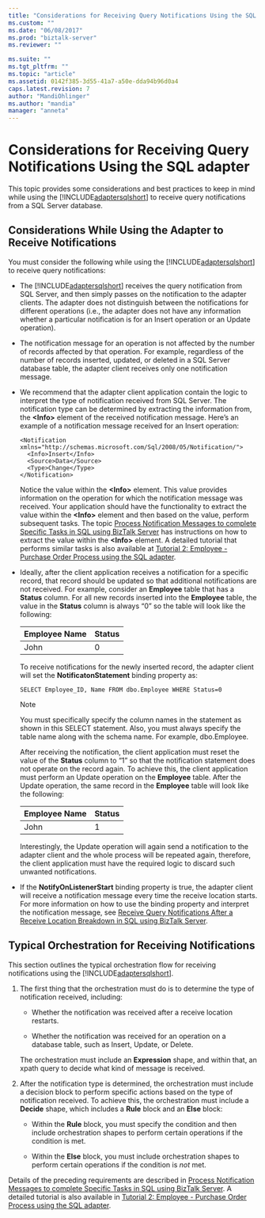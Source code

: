 ```yaml
---
title: "Considerations for Receiving Query Notifications Using the SQL adapter | Microsoft Docs"
ms.custom: ""
ms.date: "06/08/2017"
ms.prod: "biztalk-server"
ms.reviewer: ""

ms.suite: ""
ms.tgt_pltfrm: ""
ms.topic: "article"
ms.assetid: 0142f385-3d55-41a7-a50e-dda94b96d0a4
caps.latest.revision: 7
author: "MandiOhlinger"
ms.author: "mandia"
manager: "anneta"
---
```

# Considerations for Receiving Query Notifications Using the SQL adapter
This topic provides some considerations and best practices to keep in mind while using the [!INCLUDE[adaptersqlshort](../../includes/adaptersqlshort-md.md)] to receive query notifications from a SQL Server database.  
  
## Considerations While Using the Adapter to Receive Notifications  
 You must consider the following while using the [!INCLUDE[adaptersqlshort](../../includes/adaptersqlshort-md.md)] to receive query notifications:  
  
-   The [!INCLUDE[adaptersqlshort](../../includes/adaptersqlshort-md.md)] receives the query notification from SQL Server, and then simply passes on the notification to the adapter clients. The adapter does not distinguish between the notifications for different operations (i.e., the adapter does not have any information whether a particular notification is for an Insert operation or an Update operation).  
  
-   The notification message for an operation is not affected by the number of records affected by that operation. For example, regardless of the number of records inserted, updated, or deleted in a SQL Server database table, the adapter client receives only one notification message.  
  
-   We recommend that the adapter client application contain the logic to interpret the type of notification received from SQL Server. The notification type can be determined by extracting the information from, the **\<Info\>** element of the received notification message. Here’s an example of a notification message received for an Insert operation:  
  
    ```  
    <Notification xmlns="http://schemas.microsoft.com/Sql/2008/05/Notification/">  
      <Info>Insert</Info>  
      <Source>Data</Source>  
      <Type>Change</Type>  
    </Notification>  
    ```  
  
     Notice the value within the **\<Info\>** element. This value provides information on the operation for which the notification message was received. Your application should have the functionality to extract the value within the **\<Info\>** element and then based on the value, perform subsequent tasks. The topic [Process Notification Messages to complete Specific Tasks in SQL using BizTalk Server](../../adapters-and-accelerators/adapter-sql/process-notification-messages-to-complete-specific-tasks-in-sql-using-biztalk.md) has instructions on how to extract the value within the **\<Info\>** element. A detailed tutorial that performs similar tasks is also available at [Tutorial 2: Employee - Purchase Order Process using the SQL adapter](../../adapters-and-accelerators/adapter-sql/tutorial-2-employee-purchase-order-process-using-the-sql-adapter.md).  
  
-   Ideally, after the client application receives a notification for a specific record, that record should be updated so that additional notifications are not received. For example, consider an **Employee** table that has a **Status** column. For all new records inserted into the **Employee** table, the value in the **Status** column is always “0” so the table will look like the following:  
  
    |Employee Name|Status|  
    |-------------------|------------|  
    |John|0|  
  
     To receive notifications for the newly inserted record, the adapter client will set the **NotificatonStatement** binding property as:  
  
    ```  
    SELECT Employee_ID, Name FROM dbo.Employee WHERE Status=0  
    ```  
  
    > [!NOTE]
    >  You must specifically specify the column names in the statement as shown in this SELECT statement. Also, you must always specify the table name along with the schema name. For example, dbo.Employee.  
  
     After receiving the notification, the client application must reset the value of the **Status** column to “1” so that the notification statement does not operate on the record again. To achieve this, the client application must perform an Update operation on the **Employee** table. After the Update operation, the same record in the **Employee** table will look like the following:  
  
    |Employee Name|Status|  
    |-------------------|------------|  
    |John|1|  
  
     Interestingly, the Update operation will again send a notification to the adapter client and the whole process will be repeated again, therefore, the client application must have the required logic to discard such unwanted notifications.  
  
-   If the **NotifyOnListenerStart** binding property is true, the adapter client will receive a notification message every time the receive location starts. For more information on how to use the binding property and interpret the notification message, see [Receive Query Notifications After a Receive Location Breakdown in SQL using BizTalk Server](../../adapters-and-accelerators/adapter-sql/receive-query-notifications-after-a-sql-receive-location-stops-in-biztalk.md).  
  
## Typical Orchestration for Receiving Notifications  
 This section outlines the typical orchestration flow for receiving notifications using the [!INCLUDE[adaptersqlshort](../../includes/adaptersqlshort-md.md)].  
  
1.  The first thing that the orchestration must do is to determine the type of notification received, including:  
  
    -   Whether the notification was received after a receive location restarts.  
  
    -   Whether the notification was received for an operation on a database table, such as Insert, Update, or Delete.  
  
     The orchestration must include an **Expression** shape, and within that, an xpath query to decide what kind of message is received.  
  
2.  After the notification type is determined, the orchestration must include a decision block to perform specific actions based on the type of notification received. To achieve this, the orchestration must include a **Decide** shape, which includes a **Rule** block and an **Else** block:  
  
    -   Within the **Rule** block, you must specify the condition and then include orchestration shapes to perform certain operations if the condition is met.  
  
    -   Within the **Else** block, you must include orchestration shapes to perform certain operations if the condition is *not* met.  
  
 Details of the preceding requirements are described in [Process Notification Messages to complete Specific Tasks in SQL using BizTalk Server](../../adapters-and-accelerators/adapter-sql/process-notification-messages-to-complete-specific-tasks-in-sql-using-biztalk.md). A detailed tutorial is also available in [Tutorial 2: Employee - Purchase Order Process using the SQL adapter](../../adapters-and-accelerators/adapter-sql/tutorial-2-employee-purchase-order-process-using-the-sql-adapter.md).